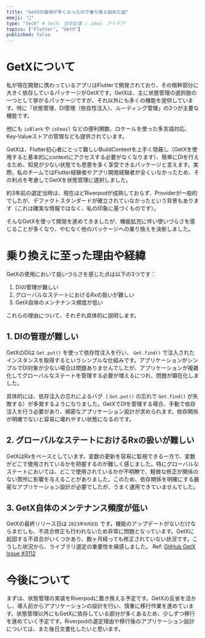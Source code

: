 ```yaml
---
title: "GetXの運用が辛くなったので乗り換え始めた話"
emoji: "🚀"
type: "tech" # tech: 技術記事 / idea: アイデア
topics: ["Flutter", "GetX"]
published: false
---
```


# GetXについて

私が現在開発に携わっているアプリはFlutterで開発されており、その根幹部分に大きく依存しているパッケージがGetXです。GetXは、主に状態管理の選択肢の一つとして挙がるパッケージですが、それ以外にも多くの機能を提供しています。特に「状態管理、DI管理（依存性注入）、ルーティング管理」の3つが主要な機能です。

他にも `isBlank` や `isEmail` などの便利関数、ロケールを使った多言語対応、Key-Valueストアの管理なども提供されています。

GetXは、Flutter初心者にとって難しいBuildContextを上手く隠蔽し（GetXを使用すると基本的にcontextにアクセスする必要がなくなります）、簡単にDIを行えるため、知見が少ない状態でも恩恵を多く享受できるパッケージと言えます。実際、私のチームではFlutter経験者やアプリ開発経験者が全くいなかったため、その利点を考慮してGetXを状態管理に選択しました。

約3年前の選定当時は、現在ほどRiverpodが成熟しておらず、Providerが一般的でしたが、デファクトスタンダードが確立されていなかったという背景もあります（これは確実な情報ではなく、私の印象に基づくものです）。

そんなGetXを使って開発を進めてきましたが、機能拡充に伴い使いづらさを感じることが多くなり、やむなく他のパッケージへの乗り換えを決断しました。

# 乗り換えに至った理由や経緯

GetXの使用において扱いづらさを感じた点は以下の3つです：

1. DIの管理が難しい
2. グローバルなステートにおけるRxの扱いが難しい
3. GetX自体のメンテナンス頻度が低い

これらの理由について、それぞれ具体的に説明します。

## 1. DIの管理が難しい

GetXのDIは `Get.put()` を使って依存性注入を行い、 `Get.find()` で注入されたインスタンスを取得するというシンプルな仕組みです。アプリケーションがシンプルでDI対象が少ない場合は問題ありませんでしたが、アプリケーションが複雑化してグローバルなステートを管理する必要が増えるにつれ、問題が顕在化しました。

具体的には、依存注入の忘れによるバグ（ `Get.put()` の忘れで `Get.find()` が失敗する）が多発するようになりました。GetXでDIを管理する場合、手動で依存注入を行う必要があり、綿密なアプリケーション設計が求められます。依存関係が明確でないと容易に壊れやすい状態になるのです。

## 2. グローバルなステートにおけるRxの扱いが難しい

GetXはRxをベースとしています。変数の更新を容易に監視できる一方で、変数がどこで使用されているかを把握するのが難しく感じました。特にグローバルなステートにおいては、どこで使用されているかが不明瞭で、軽微な修正が関係のない箇所に影響を与えることがありました。このため、依存関係を明確にする厳密なアプリケーション設計が必要でしたが、うまく運用できていませんでした。

## 3. GetX自体のメンテナンス頻度が低い

GetXの最終リリース日は `2023年9月8日` です。機能のアップデートがないだけならまだしも、不具合修正も行われないため非常に問題となっています。GetXに起因する不具合がいくつかあり、数ヶ月経っても修正されていない状況です。こうした状況から、ライブラリ選定の重要性を痛感しました。
Ref: [GitHub GetX Issue #3112](https://github.com/jonataslaw/getx/issues/3112)

# 今後について

まずは、状態管理の実装をRiverpodに置き換える予定です。GetXの反省を活かし、導入前からアプリケーションの設計を行い、慎重に移行作業を進めています。状態管理以外にもGetXに依存している部分が多くあるため、少しずつ移行を進めていく予定です。Riverpodの選定理由や移行後のアプリケーション設計については、また後日文書化したいと思います。
